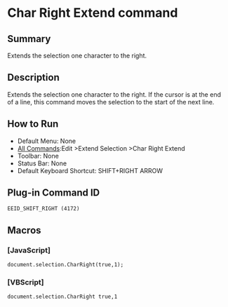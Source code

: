 # Char Right Extend command

## Summary

Extends the selection one character to the right.

## Description

Extends the selection one character to the right. If the cursor is at the end
of a line, this command moves the selection to the start of the next line.

## How to Run

- Default Menu: None
- [All Commands](../tools/all_commands):Edit \>Extend Selection
\>Char Right Extend
- Toolbar: None
- Status Bar: None
- Default Keyboard Shortcut: SHIFT+RIGHT ARROW

## Plug-in Command ID

```
EEID_SHIFT_RIGHT (4172)```

## Macros

### \[JavaScript\]

```
document.selection.CharRight(true,1);
```

### \[VBScript\]

```
document.selection.CharRight true,1
```
